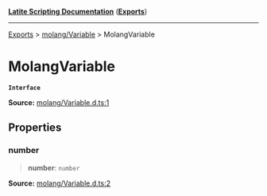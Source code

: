 [**Latite Scripting Documentation**](../../README.md) ([**Exports**](../../exports.md))

---

[Exports](../../exports.md) > [molang/Variable](../index.md) > MolangVariable

# MolangVariable

**`Interface`**

**Source:** [molang/Variable.d.ts:1](https://github.com/LatiteScripting/latitescripting.github.io/blob/796c413/definitions/molang/Variable.d.ts#L1)

## Properties

### number

> **number**: `number`

**Source:** [molang/Variable.d.ts:2](https://github.com/LatiteScripting/latitescripting.github.io/blob/796c413/definitions/molang/Variable.d.ts#L2)
